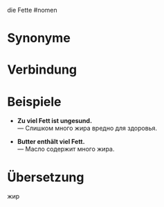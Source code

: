 die Fette
#nomen
# Synonyme

# Verbindung 

# Beispiele
- **Zu viel Fett ist ungesund.**  
    — Слишком много жира вредно для здоровья.
    
- **Butter enthält viel Fett.**  
    — Масло содержит много жира.
# Übersetzung
жир
